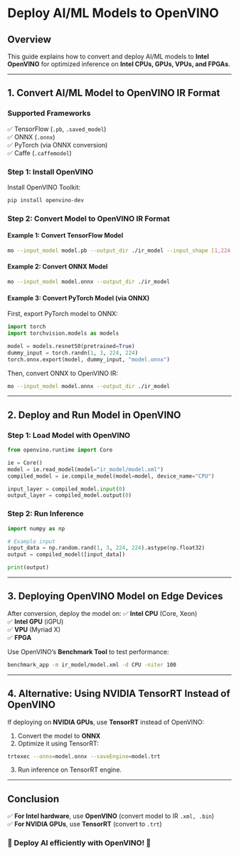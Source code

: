 
# **Deploy AI/ML Models to OpenVINO**

## **Overview**
This guide explains how to convert and deploy AI/ML models to **Intel OpenVINO** for optimized inference on **Intel CPUs, GPUs, VPUs, and FPGAs**.

---

## **1. Convert AI/ML Model to OpenVINO IR Format**
### **Supported Frameworks**  
✅ TensorFlow (`.pb`, `.saved_model`)  
✅ ONNX (`.onnx`)  
✅ PyTorch (via ONNX conversion)  
✅ Caffe (`.caffemodel`)  

### **Step 1: Install OpenVINO**  
Install OpenVINO Toolkit:
```sh
pip install openvino-dev
```

### **Step 2: Convert Model to OpenVINO IR Format**
#### **Example 1: Convert TensorFlow Model**
```sh
mo --input_model model.pb --output_dir ./ir_model --input_shape [1,224,224,3]
```

#### **Example 2: Convert ONNX Model**
```sh
mo --input_model model.onnx --output_dir ./ir_model
```

#### **Example 3: Convert PyTorch Model (via ONNX)**
First, export PyTorch model to ONNX:
```python
import torch
import torchvision.models as models

model = models.resnet50(pretrained=True)
dummy_input = torch.randn(1, 3, 224, 224)
torch.onnx.export(model, dummy_input, "model.onnx")
```
Then, convert ONNX to OpenVINO IR:
```sh
mo --input_model model.onnx --output_dir ./ir_model
```

---

## **2. Deploy and Run Model in OpenVINO**

### **Step 1: Load Model with OpenVINO**
```python
from openvino.runtime import Core

ie = Core()
model = ie.read_model(model="ir_model/model.xml")
compiled_model = ie.compile_model(model=model, device_name="CPU")

input_layer = compiled_model.input(0)
output_layer = compiled_model.output(0)
```

### **Step 2: Run Inference**
```python
import numpy as np

# Example input
input_data = np.random.rand(1, 3, 224, 224).astype(np.float32)
output = compiled_model([input_data])

print(output)
```

---

## **3. Deploying OpenVINO Model on Edge Devices**
After conversion, deploy the model on:
✅ **Intel CPU** (Core, Xeon)  
✅ **Intel GPU** (iGPU)  
✅ **VPU** (Myriad X)  
✅ **FPGA**  

Use OpenVINO’s **Benchmark Tool** to test performance:
```sh
benchmark_app -m ir_model/model.xml -d CPU -niter 100
```

---

## **4. Alternative: Using NVIDIA TensorRT Instead of OpenVINO**
If deploying on **NVIDIA GPUs**, use **TensorRT** instead of OpenVINO:

1. Convert the model to **ONNX**
2. Optimize it using TensorRT:
```sh
trtexec --onnx=model.onnx --saveEngine=model.trt
```
3. Run inference on TensorRT engine.

---

## **Conclusion**
✅ **For Intel hardware**, use **OpenVINO** (convert model to IR `.xml, .bin`)  
✅ **For NVIDIA GPUs**, use **TensorRT** (convert to `.trt`)  

### 🚀 Deploy AI efficiently with OpenVINO! 🚀
